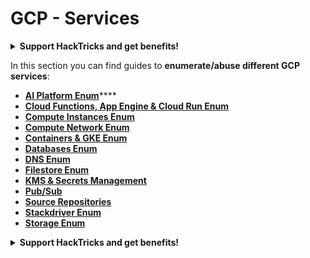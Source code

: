 # GCP - Services

<details>

<summary><strong>Support HackTricks and get benefits!</strong></summary>

Do you work in a **cybersecurity company**? Do you want to see your **company advertised in HackTricks**? or do you want to have access the **latest version of the PEASS or download HackTricks in PDF**? Check the [**SUBSCRIPTION PLANS**](https://github.com/sponsors/carlospolop)!

Discover [**The PEASS Family**](https://opensea.io/collection/the-peass-family), our collection of exclusive [**NFTs**](https://opensea.io/collection/the-peass-family)

Get the [**official PEASS & HackTricks swag**](https://peass.creator-spring.com)

**Join the** [**💬**](https://emojipedia.org/speech-balloon/) [**Discord group**](https://discord.gg/hRep4RUj7f) or the [**telegram group**](https://t.me/peass) or **follow** me on **Twitter** [**🐦**](https://github.com/carlospolop/hacktricks/tree/7af18b62b3bdc423e11444677a6a73d4043511e9/\[https:/emojipedia.org/bird/README.md)[**@carlospolopm**](https://twitter.com/carlospolopm)**.**

**Share your hacking tricks submitting PRs to the** [**hacktricks github repo**](https://github.com/carlospolop/hacktricks)**.**

</details>

In this section you can find guides to **enumerate/abuse different GCP services**:

* [**AI Platform Enum**](gcp-ai-platform-enum.md)****
* ****[**Cloud Functions, App Engine & Cloud Run Enum**](gcp-cloud-functions-app-engine-and-cloud-run-enum.md)****
* ****[**Compute Instances Enum**](gcp-compute-instances-enum.md)****
* ****[**Compute Network Enum**](gcp-compute-network-enum.md)****
* ****[**Containers & GKE Enum**](gcp-containers-gke-and-composer-enum.md)****
* ****[**Databases Enum**](gcp-databases-enum/)****
* ****[**DNS Enum**](gcp-dns-enum.md)****
* ****[**Filestore Enum**](gcp-filestore-enum.md)****
* ****[**KMS & Secrets Management**](gcp-kms-and-secrets-management-enum.md)****
* ****[**Pub/Sub**](gcp-pub-sub.md)****
* ****[**Source Repositories**](gcp-source-repositories-enum.md)****
* ****[**Stackdriver Enum**](gcp-stackdriver-enum.md)****
* ****[**Storage Enum**](gcp-storage-enum.md)****

<details>

<summary><strong>Support HackTricks and get benefits!</strong></summary>

Do you work in a **cybersecurity company**? Do you want to see your **company advertised in HackTricks**? or do you want to have access the **latest version of the PEASS or download HackTricks in PDF**? Check the [**SUBSCRIPTION PLANS**](https://github.com/sponsors/carlospolop)!

Discover [**The PEASS Family**](https://opensea.io/collection/the-peass-family), our collection of exclusive [**NFTs**](https://opensea.io/collection/the-peass-family)

Get the [**official PEASS & HackTricks swag**](https://peass.creator-spring.com)

**Join the** [**💬**](https://emojipedia.org/speech-balloon/) [**Discord group**](https://discord.gg/hRep4RUj7f) or the [**telegram group**](https://t.me/peass) or **follow** me on **Twitter** [**🐦**](https://github.com/carlospolop/hacktricks/tree/7af18b62b3bdc423e11444677a6a73d4043511e9/\[https:/emojipedia.org/bird/README.md)[**@carlospolopm**](https://twitter.com/carlospolopm)**.**

**Share your hacking tricks submitting PRs to the** [**hacktricks github repo**](https://github.com/carlospolop/hacktricks)**.**

</details>
